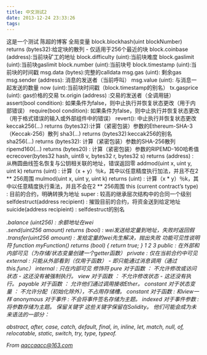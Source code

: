 ```yaml
---
title: 中文测试2
date: 2013-12-24 23:33:26
tags:
---
```


这是一个测试 陈超的博客
全局变量
block.blockhash(uint blockNumber) returns (bytes32):给定块的散列 - 仅适用于256个最近的块
block.coinbase (address):当前块矿工的地址
block.difficulty (uint):当前块难度
block.gaslimit (uint):当前块gaslimit
block.number (uint):当前块号
block.timestamp (uint):当前块的时间戳
msg.data (bytes):完整的calldata
msg.gas (uint): 剩余gas
msg.sender (address): 消息的发送者（当前呼叫）
msg.value (uint): 与消息一起发送的数量
now (uint):当前块时间戳（block.timestamp的别名）
tx.gasprice (uint): gas价格的交易
tx.origin (address) :交易的发送者（全调用链）
assert(bool condition): 如果条件为false，则中止执行并恢复状态更改（用于内部错误）
require(bool condition): 如果条件为false，则中止执行并恢复状态更改（用于格式错误的输入或外部组件中的错误）
revert(): 中止执行并恢复状态更改
keccak256(...) returns (bytes32):计算（紧密包装）参数的Ethereum-SHA-3（Keccak-256）散列
sha3(...) returns (bytes32):keccak256的别名
sha256(...) returns (bytes32): 计算（紧密包装）参数的SHA-256散列
ripemd160(...) returns (bytes20) : 计算（紧密包装）参数的RIPEMD-160哈希值
ecrecover(bytes32 hash, uint8 v, bytes32 r, bytes32 s) returns (address) : 从椭圆曲线签名恢复与公钥相关联的地址，错误返回零
addmod(uint x, uint y, uint k) returns (uint) : 计算（x + y）％k，其中以任意精度执行加法，并且不在2 ** 256周围
mulmod(uint x, uint y, uint k) returns (uint) : 计算（x * y）％k，其中以任意精度执行乘法，并且不会在2 ** 256周围
this (current contract’s type) : 目前的合约，明确转换为地址
super : 较高的继承层次结构中的合同一个级别
selfdestruct(address recipient) : 摧毁目前的合约，将资金送到给定地址
suicide(address recipieint) : selfdestruct的别名
<address>.balance (uint256) : 余额地址在wei
<address>.send(uint256 amount) returns (bool) : wei发送给定量到地址，失败时返回假
<address>.transfer(uint256 amount) : 发给定量的wei先生解决，抛出失败
功能可见性说明符
function myFunction() <visibility specifier> returns (bool) {
    return true;
}
1
2
3
public : 在外部和内部可见（为存储/状态变量创建一个getter函数）
private : 仅在当前合约中可见
external : 只能从外部看到（仅用于函数） - 即只能通过消息调用（通过this.func）
internal : 只在内部可见
修饰符
pure 对于函数 ： 不允许修改或访问状态 - 这还没有被强制执行。
view 对于函数 ： 不允许修改状态 - 这还没有执行。
payable 对于函数 ： 允许他们通过调用接收Ether。
constant 对于状态变量 ： 不允许分配（初始化除外），不占用存储槽。
constant 对于函数 : 和view一样
anonymous 对于事件 : 不会将事件签名存储为主题。
indexed 对于事件参数 : 将参数存储为主题。
保留关键字
这些关键字保留在Solidity。 他们可能会成为未来语法的一部分：

abstract, after, case, catch, default, final, in, inline, let, match, null, of, relocatable, static, switch, try, type, typeof.

*From qqccaacc@163.com*

